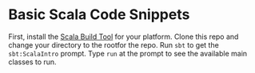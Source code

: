 Basic Scala Code Snippets
=========================

First, install the [Scala Build Tool](https://www.scala-sbt.org/) for your platform. Clone this
repo and change your directory to the rootfor the repo. Run `sbt` to get the `sbt:ScalaIntro` prompt.
Type `run` at the prompt to see the available main classes to run.